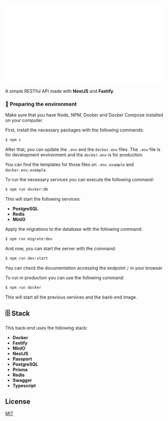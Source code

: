 <p align="center">
  <picture>
    <source media="(prefers-color-scheme: dark)" srcset="./resources/logo-light.svg">
    <source media="(prefers-color-scheme: light)" srcset="./resources/logo-dark.svg">
    <img alt="Project Knedita" src="./resources/logo-light.svg" width="700">
  </picture>
</p>

A simple RESTful API made with **NestJS** and **Fastify**.  

### 🚀 Preparing the environment 

Make sure that you have Node, NPM, Docker and Docker Compose installed on your computer.

First, install the necessary packages with the following commands:

```bash
$ npm i 
```

After that, you can update the `.env` and the `docker.env` files. The `.env` file is for development environment and the `docker.env` is for production.

You can find the templates for those files on `.env.example` and `docker.env.example`.

To run the necessary services you can execute the following command:

```bash
$ npm run docker:db
```

This will start the following services:
 - **PostgreSQL**
 - **Redis**
 - **MinIO**

Apply the migrations to the database with the following command:

```bash
$ npm run migrate:dev
```

And now, you can start the server with the command:

```bash
$ npm run dev:start
```

You can check the documentation accessing the endpoint `/` in your browser

To run in production you can use the following command:

```bash
$ npm run docker
```

This will start all the previous services and the back-end image.

## 🗄️ Stack

This back-end uses the following stack:
 - **Docker**
 - **Fastify**
 - **MinIO**
 - **NestJS**
 - **Passport**
 - **PostgreSQL**
 - **Prisma**
 - **Redis**
 - **Swagger**
 - **Typescript**

## License

[MIT](https://choosealicense.com/licenses/mit/)
